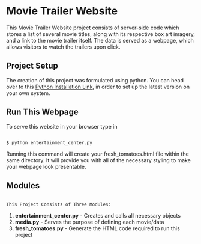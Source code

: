 # Movie Trailer Website

This Movie Trailer Website project consists of server-side code which stores a list of several movie titles, along with its respective box art imagery, and a link to the movie trailer itself. The data is served as a webpage, which allows visitors to watch the trailers upon click.

## Project Setup

The creation of this project was formulated using python. You can head over to this [Python Installation Link](https://docs.python.org/2/using/), in order to set up the latest version on your own system. 

## Run This Webpage

To serve this website in your browser type in

  
  ``` 
  
  $ python entertainment_center.py
  
  ```
 Running this command will create your fresh_tomatoes.html file within the same directory. It will provide you with all of the necessary      styling to make your webpage look presentable. 
 
 ## Modules 
 
  ```
  
 This Project Consists of Three Modules: 
 
  ```
 
  1) __entertainment_center.py__ - Creates and calls all necessary objects 
  2) __media.py__ - Serves the purpose of defining each movie/data
  3) __fresh_tomatoes.py__ - Generate the HTML code required to run this project
  
 
  
